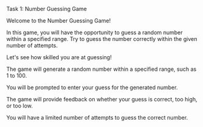Task 1: Number Guessing Game

Welcome to the Number Guessing Game!

In this game, you will have the opportunity to guess a random number within a specified range. 
Try to guess the number correctly within the given number of attempts. 

Let's see how skilled you are at guessing!

The game will generate a random number within a specified range, such as 1 to 100.

You will be prompted to enter your guess for the generated number.

The game will provide feedback on whether your guess is correct, too high, or too low.

You will have a limited number of attempts to guess the correct number.
